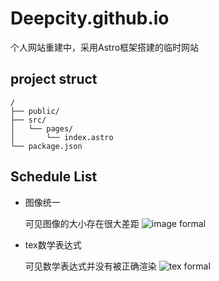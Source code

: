# Deepcity.github.io 

个人网站重建中，采用Astro框架搭建的临时网站

## project struct

```
/
├── public/
├── src/
│   └── pages/
│       └── index.astro
└── package.json
```

## Schedule List

- 图像统一
	
	可见图像的大小存在很大差距
	![image formal](https://s2.loli.net/2025/08/14/uvlEAWpBUOP2yJo.png)
- tex数学表达式

	可见数学表达式并没有被正确渲染
	![tex formal](https://s2.loli.net/2025/08/14/EPzuTdyWlgsQfSh.png)